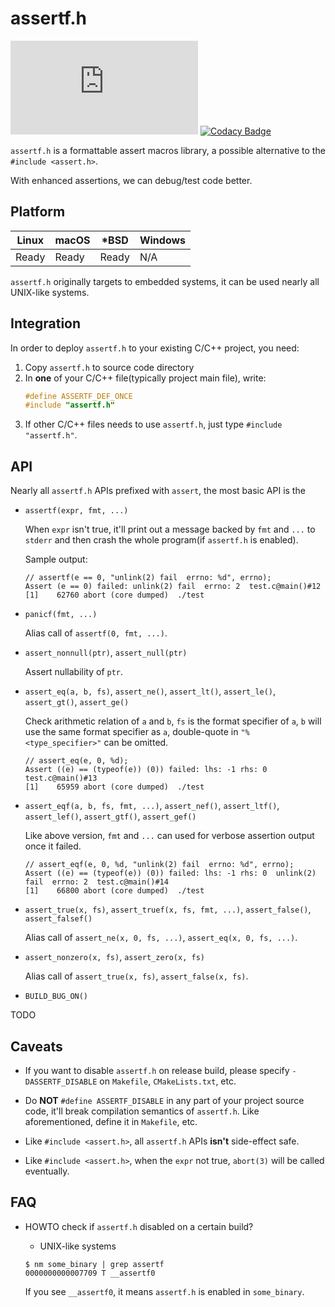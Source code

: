 # assertf.h

[![](https://img.shields.io/github/license/leiless/assertf.h)](https://img.shields.io/github/license/leiless/assertf.h)
[![Codacy Badge](https://app.codacy.com/project/badge/Grade/5ea731ec4ced42a59cb902012fdfa7b9)](https://www.codacy.com/manual/leiless/assertf.h?utm_source=github.com&amp;utm_medium=referral&amp;utm_content=leiless/assertf.h&amp;utm_campaign=Badge_Grade)

`assertf.h` is a formattable assert macros library, a possible alternative to the `#include <assert.h>`.

With enhanced assertions, we can debug/test code better.

## Platform

Linux | macOS | *BSD | Windows
--- | --- | --- | ---
Ready | Ready | Ready | N/A

`assertf.h` originally targets to embedded systems, it can be used nearly all UNIX-like systems.

## Integration

In order to deploy `assertf.h` to your existing C/C++ project, you need:

1. Copy `assertf.h` to source code directory
1. In **one** of your C/C++ file(typically project main file), write:
    ```c
    #define ASSERTF_DEF_ONCE
    #include "assertf.h"
    ```
1. If other C/C++ files needs to use `assertf.h`, just type `#include "assertf.h"`.

## API

Nearly all `assertf.h` APIs prefixed with `assert`, the most basic API is the

* `assertf(expr, fmt, ...)`

    When `expr` isn't true, it'll print out a message backed by `fmt` and `...` to `stderr` and then crash the whole program(if `assertf.h` is enabled).

    Sample output:
    ```
    // assertf(e == 0, "unlink(2) fail  errno: %d", errno);
    Assert (e == 0) failed: unlink(2) fail  errno: 2  test.c@main()#12
    [1]    62760 abort (core dumped)  ./test
    ```

* `panicf(fmt, ...)`

    Alias call of `assertf(0, fmt, ...)`.

* `assert_nonnull(ptr)`, `assert_null(ptr)`

    Assert nullability of `ptr`.

* `assert_eq(a, b, fs)`, `assert_ne()`, `assert_lt()`, `assert_le()`, `assert_gt()`, `assert_ge()`

    Check arithmetic relation of `a` and `b`, `fs` is the format specifier of `a`, `b` will use the same format specifier as `a`, double-quote in `"%<type_specifier>"` can be omitted.

    ```
    // assert_eq(e, 0, %d);
    Assert ((e) == (typeof(e)) (0)) failed: lhs: -1 rhs: 0  test.c@main()#13
    [1]    65959 abort (core dumped)  ./test
    ```

* `assert_eqf(a, b, fs, fmt, ...)`, `assert_nef()`, `assert_ltf()`, `assert_lef()`, `assert_gtf()`, `assert_gef()`

    Like above version, `fmt` and `...` can used for verbose assertion output once it failed.

    ```
    // assert_eqf(e, 0, %d, "unlink(2) fail  errno: %d", errno);
    Assert ((e) == (typeof(e)) (0)) failed: lhs: -1 rhs: 0  unlink(2) fail  errno: 2  test.c@main()#14
    [1]    66800 abort (core dumped)  ./test
    ```

* `assert_true(x, fs)`, `assert_truef(x, fs, fmt, ...)`, `assert_false()`, `assert_falsef()`

    Alias call of `assert_ne(x, 0, fs, ...)`, `assert_eq(x, 0, fs, ...)`.

* `assert_nonzero(x, fs)`, `assert_zero(x, fs)`

    Alias call of `assert_true(x, fs)`, `assert_false(x, fs)`.

* `BUILD_BUG_ON()`

TODO

## Caveats

* If you want to disable `assertf.h` on release build, please specify `-DASSERTF_DISABLE` on `Makefile`, `CMakeLists.txt`, etc.

* Do **NOT** `#define ASSERTF_DISABLE` in any part of your project source code, it'll break compilation semantics of `assertf.h`. Like aforementioned, define it in `Makefile`, etc.

* Like `#include <assert.h>`, all `assertf.h` APIs **isn't** side-effect safe.

* Like `#include <assert.h>`, when the `expr` not true, `abort(3)` will be called eventually.

## FAQ

* HOWTO check if `assertf.h` disabled on a certain build?

    - UNIX-like systems
    ```shell script
    $ nm some_binary | grep assertf
    0000000000007709 T __assertf0
    ```

    If you see `__assertf0`, it means `assertf.h` is enabled in `some_binary`.

